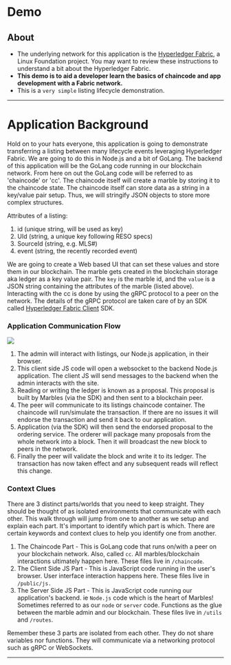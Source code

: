 # Demo

## About 
- The underlying network for this application is the [Hyperledger Fabric](https://github.com/hyperledger/fabric/tree/master/docs), a Linux Foundation project.  You may want to review these instructions to understand a bit about the Hyperledger Fabric.
- **This demo is to aid a developer learn the basics of chaincode and app development with a Fabric network.**
- This is a `very simple` listing lifecycle demonstration. 
***

# Application Background

Hold on to your hats everyone, this application is going to demonstrate transferring a listing between many lifecycle events leveraging Hyperledger Fabric.
We are going to do this in Node.js and a bit of GoLang.
The backend of this application will be the GoLang code running in our blockchain network.
From here on out the GoLang code will be referred to as 'chaincode' or 'cc'.
The chaincode itself will create a marble by storing it to the chaincode state.
The chaincode itself can store data as a string in a key/value pair setup.
Thus, we will stringify JSON objects to store more complex structures.

Attributes of a listing:

  1. id (unique string, will be used as key)
  2. UId (string, a unique key following RESO specs)
  3. SourceId (string, e.g. MLS#)
  4. event (string, the recently recorded event)

We are going to create a Web based UI that can set these values and store them in our blockchain.
The marble gets created in the blockchain storage aka ledger as a key value pair.
The `key` is the marble id, and the `value` is a JSON string containing the attributes of the marble (listed above).
Interacting with the cc is done by using the gRPC protocol to a peer on the network.
The details of the gRPC protocol are taken care of by an SDK called [Hyperledger Fabric Client](https://www.npmjs.com/package/fabric-client) SDK.

### Application Communication Flow
![](/doc_images/comm_flow.png)

1. The admin will interact with listings, our Node.js application, in their browser.
1. This client side JS code will open a websocket to the backend Node.js application. The client JS will send messages to the backend when the admin interacts with the site.
1. Reading or writing the ledger is known as a proposal. This proposal is built by Marbles (via the SDK) and then sent to a blockchain peer.
1. The peer will communicate to its listings chaincode container. The chaincode will run/simulate the transaction. If there are no issues it will endorse the transaction and send it back to our application.
1. Application (via the SDK) will then send the endorsed proposal to the ordering service.  The orderer will package many proposals from the whole network into a block.  Then it will broadcast the new block to peers in the network.
1. Finally the peer will validate the block and write it to its ledger. The transaction has now taken effect and any subsequent reads will reflect this change.

### Context Clues
There are 3 distinct parts/worlds that you need to keep straight.
They should be thought of as isolated environments that communicate with each other.
This walk through will jump from one to another as we setup and explain each part.
It's important to identify which part is which.
There are certain keywords and context clues to help you identify one from another.

1. The Chaincode Part - This is GoLang code that runs on/with a peer on your blockchain network. Also, called `cc`. All marbles/blockchain interactions ultimately happen here. These files live in `/chaincode`.
2. The Client Side JS Part - This is JavaScript code running in the user's browser. User interface interaction happens here. These files live in `/public/js.`
3. The Server Side JS Part - This is JavaScript code running our application's backend. ie `Node.js` code which is the heart of Marbles! Sometimes referred to as our `node` or `server` code. Functions as the glue between the marble admin and our blockchain. These files live in `/utils` and `/routes`.

Remember these 3 parts are isolated from each other.
They do not share variables nor functions.
They will communicate via a networking protocol such as gRPC or WebSockets.
***
